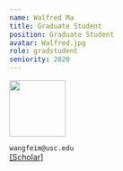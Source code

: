 ```yaml
---
name: Walfred Ma
title: Graduate Student
position: Graduate Student
avatar: Walfred.jpg
role: gradstudent
seniority: 2020
---
```


<img height="100" src="{{site.baseurl}}/images/people/{{page.avatar}}">


<i class="fa fa-envelope-o"></i> `wangfeim@usc.edu`<br>
<i class="fa fa-external-link"></i>
[[Scholar]](https://scholar.google.com/citations?user=xIusnzEAAAAJ&hl=en)

